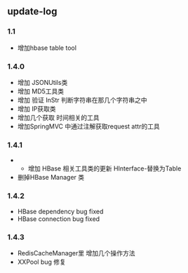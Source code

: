 ## update-log
### 1.1
* 增加hbase table tool

### 1.4.0
* 增加 JSONUtils类
* 增加 MD5工具类
* 增加 验证 InStr  判断字符串在那几个字符串之中
* 增加 IP获取类
* 增加几个获取 时间相关的工具
* 增加SpringMVC 中通过注解获取request attr的工具

### 1.4.1
* * 增加 HBase 相关工具类的更新 HInterface-替换为Table
* 删掉HBase Manager 类

### 1.4.2
* HBase dependency bug fixed
* HBase connection bug fixed

### 1.4.3
* RedisCacheManager里 增加几个操作方法
* XXPool bug 修复

